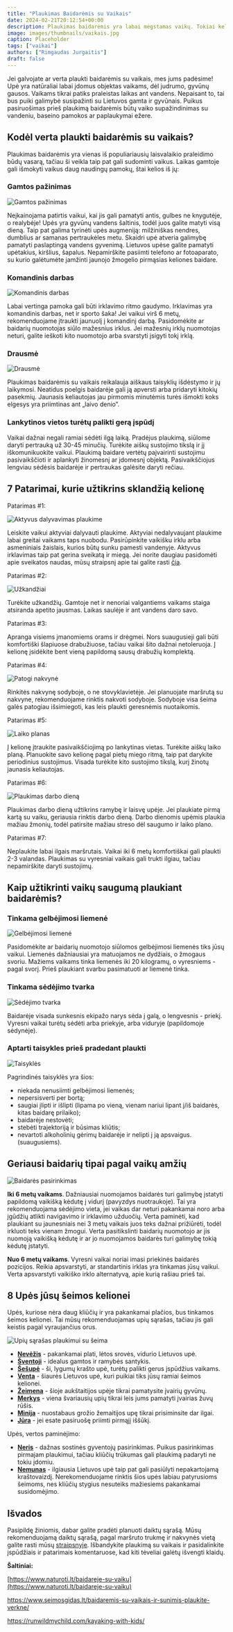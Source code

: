 ```yaml
---
title: "Plaukimas Baidarėmis su Vaikais"
date: 2024-02-21T20:12:54+00:00
description: Plaukimas baidarėmis yra labai mėgstamas vaikų. Tokiai kelionei vertėtų tinkamai pasiruošti, tad šiame straipsnyje paruošėme visą aktualią informaciją.
image: images/thumbnails/vaikais.jpg
caption: Placeholder
tags: ["vaikai"]
authors: ["Rimgaudas Jurgaitis"]
draft: false
---
```


Jei galvojate ar verta plaukti baidarėmis su vaikais, mes jums padėsime! Upė yra natūraliai labai įdomus objektas vaikams, dėl judrumo, gyvūnų gausos. Vaikams tikrai patiks praleistas laikas ant vandens. Nepaisant to, tai bus puiki galimybė susipažinti su Lietuvos gamta ir gyvūnais. Puikus pasiruošimas prieš plaukimą baidarėmis būtų vaiko supažindinimas su vandeniu, baseino pamokos ar paplaukymai ežere.

## Kodėl verta plaukti baidarėmis su vaikais?

Plaukimas baidarėmis yra vienas iš populiariausių laisvalaikio praleidimo būdų vasarą, tačiau ši veikla taip pat gali sudominti vaikus. Laikas gamtoje gali išmokyti vaikus daug naudingų pamokų, štai kelios iš jų:

### Gamtos pažinimas

![Gamtos pažinimas](/tinklarastis/img/Vaikais/1.png)

Neįkainojama patirtis vaikui, kai jis gali pamatyti antis, gulbes ne knygutėje, o realybėje! Upės yra gyvūnų vandens šaltinis, todėl juos galite matyti visą dieną. Taip pat galima tyrinėti upės augmeniją: milžiniškas nendres, dumblius ar samanas pertraukėles metu. Skaidri upė atveria galimybę pamatyti paslaptingą vandens gyvenimą. Lietuvos upėse galite pamatyti upėtakius, kiršlius, šapalus. Nepamirškite pasiimti telefono ar fotoaparato, su kurio galėtumėte įamžinti jaunojo žmogelio pirmąsias keliones baidare.

### Komandinis darbas

![Komandinis darbas](/tinklarastis/img/Vaikais/2.png)

Labai vertinga pamoka gali būti irklavimo ritmo gaudymo. Irklavimas yra komandinis darbas, net ir sporto šaka! Jei vaikui virš 6 metų, rekomenduojame įtraukti jaunuolį į komandinį darbą. Pasidomėkite ar baidarių nuomotojas siūlo mažesnius irklus. Jei mažesnių irklų nuomotojas neturi, galite ieškoti kito nuomotojo arba svarstyti įsigyti tokį irklą.

### Drausmė

![Drausmė](/tinklarastis/img/Vaikais/3.png)

Plaukimas baidarėmis su vaikais reikalauja aiškaus taisyklių išdėstymo ir jų laikymosi. Neatidus poelgis baidarėje gali ją apversti arba pridaryti kitokių pasekmių. Jaunasis keliautojas jau pirmomis minutėmis turės išmokti koks elgesys yra priimtinas ant „laivo denio”.

### Lankytinos vietos turėtų palikti gerą įspūdį

Vaikai dažnai negali ramiai sėdėti ilgą laiką. Pradėjus plaukimą, siūlome daryti pertrauką už 30-45 minučių. Turėkite aiškų sustojimo tikslą ir jį iškomunikuokite vaikui. Plaukimą baidare vertėtų paįvairinti sustojimu pasivaikščioti ir aplankyti žinomesnį ar įdomesnį objektą. Pasivaikščiojus lengviau sėdėsis baidarėje ir pertraukas galėsite daryti rečiau.

## 7 Patarimai, kurie užtikrins sklandžią kelionę

Patarimas #1:

![Aktyvus dalyvavimas plaukime](/tinklarastis/img/Vaikais/4.png)

Leiskite vaikui aktyviai dalyvauti plaukime. Aktyviai nedalyvaujant plaukime labai greitai vaikams taps nuobodu. Pasirūpinkite vaikišku irklu arba asmeniniais žaislais, kurios būtų sunku pamesti vandenyje. Aktyvus irklavimas taip pat gerina sveikatą ir miegą. Jei norite daugiau pasidomėti apie sveikatos naudas, mūsų straipsnį apie tai galite rasti [čia](/tinklarastis/plaukimas-baidaremis-yra-naudingas-jusu-sveikatai/).

Patarimas #2:

![Užkandžiai](/tinklarastis/img/Vaikais/5.png)

Turėkite užkandžių. Gamtoje net ir nenoriai valgantiems vaikams staiga atsiranda apetito jausmas. Laikas saulėje ir ant vandens daro savo.

Patarimas #3:

Apranga visiems įmanomiems orams ir drėgmei. Nors suaugusieji gali būti komfortiški šlapiuose drabužiuose, tačiau vaikai šito dažnai netoleruoja. Į kelionę įsidėkite bent vieną papildomą sausų drabužių komplektą.

Patarimas #4:

![Patogi nakvynė](/tinklarastis/img/Vaikais/6.png)

Rinkitės nakvynę sodyboje, o ne stovyklavietėje. Jei planuojate maršrutą su nakvyne, rekomenduojame rinktis nakvoti sodyboje. Sodyboje visa šeima galės patogiau išsimiegoti, kas leis plaukti geresnėmis nuotaikomis.

Patarimas #5:

![Laiko planas](/tinklarastis/img/Vaikais/7.png)

Į kelionę įtraukite pasivaikščiojimą po lankytinas vietas. Turėkite aiškų laiko planą. Planuokite savo kelionę pagal pietų miego ritmą, taip pat darykite periodinius sustojimus. Visada turėkite kito sustojimo tikslą, kurį žinotų jaunasis keliautojas.

Patarimas #6:

![Plaukimas darbo dieną](/tinklarastis/img/Vaikais/8.png)

Plaukimas darbo dieną užtikrins ramybę ir laisvę upėje. Jei plaukiate pirmą kartą su vaiku, geriausia rinktis darbo dieną. Darbo dienomis upėmis plaukia mažiau žmonių, todėl patirsite mažiau streso dėl saugumo ir laiko plano.

Patarimas #7:

Neplaukite labai ilgais maršrutais. Vaikai iki 6 metų komfortiškai gali plaukti 2-3 valandas. Plaukimas su vyresniai vaikais gali trukti ilgiau, tačiau nepamirškite daryti sustojimų.

## Kaip užtikrinti vaikų saugumą plaukiant baidarėmis?

### Tinkama gelbėjimosi liemenė

![Gelbėjimosi liemenė](/tinklarastis/img/Vaikais/9.png)

Pasidomėkite ar baidarių nuomotojo siūlomos gelbėjimosi liemenės tiks jūsų vaikui. Liemenės dažniausiai yra matuojamos ne dydžiais, o žmogaus svoriu. Mažiems vaikams tinka liemenės iki 20 kilogramų, o vyresniems - pagal svorį. Prieš plaukiant svarbu pasimatuoti ar liemenė tinka.

### Tinkama sėdėjimo tvarka

![Sėdėjimo tvarka](/tinklarastis/img/Vaikais/10.png)

Baidarėje visada sunkesnis ekipažo narys sėda į galą, o lengvesnis - priekį. Vyresni vaikai turėtų sėdėti arba priekyje, arba viduryje (papildomoje sėdynėje).

### Aptarti taisykles prieš pradedant plaukti

![Taisyklės](/tinklarastis/img/Vaikais/11.png)

Pagrindinės taisyklės yra šios:

- niekada nenusiimti gelbėjimosi liemenės;
- nepersisverti per bortą;
- saugiai įlipti ir išlipti (lipama po vieną, vienam nariui lipant į/iš baidarės, kitas baidarę prilaiko);
- baidarėje nestovėti;
- stebėti trajektoriją ir būsimas kliūtis;
- nevartoti alkoholinių gėrimų baidarėje ir nelipti į ją apsvaigus. (suaugusiems).

## Geriausi baidarių tipai pagal vaikų amžių

![Baidarės pasirinkimas](/tinklarastis/img/Vaikais/12.png)

**Iki 6 metų vaikams**. Dažniausiai nuomojamos baidarės turi galimybę įstatyti papildomą vaikišką kėdutę į vidurį (pavyzdys nuotraukoje). Tai yra rekomenduojama sėdėjimo vieta, jei vaikas dar neturi pakankamai noro arba įgūdžių atlikti navigavimo ir irklavimo užduočių. Verta paminėti, kad plaukiant su jaunesniais nei 3 metų vaikais juos teks dažnai prižiūrėti, todėl irkluoti teks vienam žmogui. Verta pasitikslinti baidarių nuomotojo ar jis nuomoją vaikišką kėdutę ir ar jo nuomojamos baidarės turi galimybę tokią kėdutę įstatyti.

**Nuo 6 metų vaikams**. Vyresni vaikai noriai imasi priekinės baidarės pozicijos. Reikia apsvarstyti, ar standartinis irklas yra tinkamas jūsų vaikui. Verta apsvarstyti vaikiško irklo alternatyvą, apie kurią rašiau prieš tai.

## 8 Upės jūsų šeimos kelionei

Upės, kuriose nėra daug kliūčių ir yra pakankamai plačios, bus tinkamos šeimos kelionei. Tai mūsų rekomenduojamas upių sąrašas, tačiau jis gali keistis pagal vyraujančius orus.

![Upių sąrašas plaukimui su šeima](/tinklarastis/img/Vaikais/14.png)

- **[Nevėžis](https://upemis.lt/upes/nevezis)** \- pakankamai plati, lėtos srovės, vidurio Lietuvos upė.
- **[Šventoji](https://upemis.lt/upes/sventoji_neris)** \- idealus gamtos ir ramybės santykis.
- **[Šešupė](https://upemis.lt/upes/sesupe)** \- ši, lygumų krašto upė, turėtų palikti gerus įspūdžius vaikams.
- **[Venta](https://upemis.lt/upes/venta)** \- šiaurės Lietuvos upė, kuri puikiai tiks jūsų ramiai šeimos kelionei.
- **[Žeimena](https://upemis.lt/upes/zeimena)** \- šioje aukštaitijos upėje tikrai pamatysite įvairių gyvūnų.
- **[Merkys](https://upemis.lt/upes/merkys)** \- viena švariausių upių tikrai leis jums pamatyti įvairias žuvų rūšis.
- **[Minija](https://upemis.lt/upes/minija)** \- nuostabaus grožio žemaitijos upę tikrai prisiminsite dar ilgai.
- **[Jūra](https://upemis.lt/upes/jura)** \- jei esate pasiruošę priimti pirmąjį iššūkį.

Upės, vertos paminėjimo:

- **[Neris](https://upemis.lt/upes/neris)** \- dažnas sostinės gyventojų pasirinkimas. Puikus pasirinkimas pirmajam plaukimui, tačiau kliūčių trūkumas gali plaukimą padaryti ne tokiu įdomiu.
- **[Nemunas](https://upemis.lt/upes/nemunas)** \- ilgiausia Lietuvos upė taip pat gali pasiūlyti nepakartojamą kraštovaizdį. Nerekomenduojame rinktis šios upės labiau patyrusioms šeimoms, nes kliūčių stygius nesuteiks mažiesiems pakankamai susidomėjimo.

## Išvados

Pasipildę žiniomis, dabar galite pradėti planuoti daiktų sąrašą. Mūsų rekomenduojamą daiktų sąrašą, pagal maršruto trukmę ir nakvynės vietą galite rasti mūsų [straipsnyje](/tinklarastis/kokius-daiktus-isideti-plaukiant-baidaremis/). Išbandykite plaukimą su vaikais ir pasidalinkite įspūdžiais ir patarimais komentaruose, kad kiti tėveliai galėtų išvengti klaidų.

**Šaltiniai:**

[https://www.naturoti.lt/baidareje-su-vaiku](https://www.naturoti.lt/baidareje-su-vaiku)

https://www.seimosgidas.lt/baidaremis-su-vaikais-ir-sunimis-plaukite-verkne/

https://runwildmychild.com/kayaking-with-kids/
